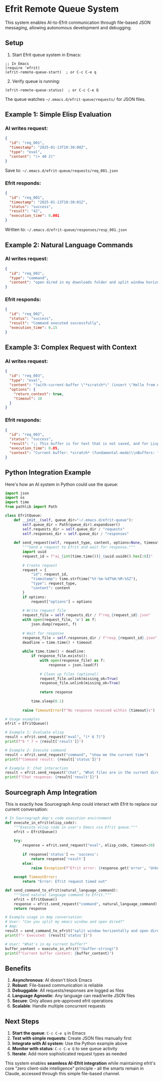 # Efrit Remote Queue System

This system enables AI-to-Efrit communication through file-based JSON messaging, allowing autonomous development and debugging.

## Setup

1. Start Efrit queue system in Emacs:
```elisp
;; In Emacs
(require 'efrit)
(efrit-remote-queue-start)  ; or C-c C-e q
```

2. Verify queue is running:
```elisp
(efrit-remote-queue-status)  ; or C-c C-e Q
```

The queue watches `~/.emacs.d/efrit-queue/requests/` for JSON files.

## Example 1: Simple Elisp Evaluation

### AI writes request:
```json
{
  "id": "req_001",
  "timestamp": "2025-01-13T10:30:00Z", 
  "type": "eval",
  "content": "(+ 40 2)"
}
```
Save to: `~/.emacs.d/efrit-queue/requests/req_001.json`

### Efrit responds:
```json
{
  "id": "req_001",
  "timestamp": "2025-01-13T10:30:01Z",
  "status": "success", 
  "result": "42",
  "execution_time": 0.001
}
```
Written to: `~/.emacs.d/efrit-queue/responses/resp_001.json`

## Example 2: Natural Language Commands

### AI writes request:
```json
{
  "id": "req_002",
  "type": "command",
  "content": "open dired in my downloads folder and split window horizontally"
}
```

### Efrit responds:
```json
{
  "id": "req_002", 
  "status": "success",
  "result": "Command executed successfully",
  "execution_time": 0.15
}
```

## Example 3: Complex Request with Context

### AI writes request:
```json
{
  "id": "req_003", 
  "type": "eval",
  "content": "(with-current-buffer \"*scratch*\" (insert \"Hello from AI!\") (buffer-string))",
  "options": {
    "return_context": true,
    "timeout": 10
  }
}
```

### Efrit responds:
```json
{
  "id": "req_003",
  "status": "success", 
  "result": ";; This buffer is for text that is not saved, and for Lisp evaluation.\\n;; To create a file, visit it with C-x C-f and enter text in its buffer.\\n\\nHello from AI!",
  "execution_time": 0.05,
  "context": "Current buffer: *scratch* (fundamental-mode)\\nBuffers: *scratch*, *Messages*\\nDirectory: /Users/stevey/src/efrit"
}
```

## Python Integration Example

Here's how an AI system in Python could use the queue:

```python
import json
import os
import time
from pathlib import Path

class EfritQueue:
    def __init__(self, queue_dir="~/.emacs.d/efrit-queue"):
        self.queue_dir = Path(queue_dir).expanduser()
        self.requests_dir = self.queue_dir / "requests"
        self.responses_dir = self.queue_dir / "responses"
    
    def send_request(self, request_type, content, options=None, timeout=30):
        """Send a request to Efrit and wait for response."""
        import uuid
        request_id = f"ai_{int(time.time())}_{uuid.uuid4().hex[:8]}"
        
        # Create request
        request = {
            "id": request_id,
            "timestamp": time.strftime("%Y-%m-%dT%H:%M:%SZ"),
            "type": request_type,
            "content": content
        }
        if options:
            request["options"] = options
        
        # Write request file
        request_file = self.requests_dir / f"req_{request_id}.json"
        with open(request_file, 'w') as f:
            json.dump(request, f)
        
        # Wait for response
        response_file = self.responses_dir / f"resp_{request_id}.json"
        deadline = time.time() + timeout
        
        while time.time() < deadline:
            if response_file.exists():
                with open(response_file) as f:
                    response = json.load(f)
                
                # Clean up files (optional)
                request_file.unlink(missing_ok=True)
                response_file.unlink(missing_ok=True)
                
                return response
            
            time.sleep(0.1)
        
        raise TimeoutError(f"No response received within {timeout}s")

# Usage examples
efrit = EfritQueue()

# Example 1: Evaluate elisp
result = efrit.send_request("eval", "(* 6 7)")
print(f"6 * 7 = {result['result']}")

# Example 2: Execute command
result = efrit.send_request("command", "show me the current time")
print(f"Command result: {result['status']}")

# Example 3: Chat interaction
result = efrit.send_request("chat", "What files are in the current directory?")
print(f"Chat response: {result['result']}")
```

## Sourcegraph Amp Integration

This is exactly how Sourcegraph Amp could interact with Efrit to replace our current conversation:

```python
# In Sourcegraph Amp's code execution environment
def execute_in_efrit(elisp_code):
    """Execute elisp code in user's Emacs via Efrit queue."""
    efrit = EfritQueue()
    
    try:
        response = efrit.send_request("eval", elisp_code, timeout=30)
        
        if response['status'] == 'success':
            return response['result']
        else:
            raise Exception(f"Efrit error: {response.get('error', 'Unknown error')}")
            
    except TimeoutError:
        return "Error: Efrit request timed out"

def send_command_to_efrit(natural_language_command):
    """Send natural language command to Efrit."""
    efrit = EfritQueue()
    response = efrit.send_request("command", natural_language_command)
    return response

# Example usage in Amp conversation:
# User: "Can you split my emacs window and open dired?"
# Amp: 
result = send_command_to_efrit("split window horizontally and open dired in current directory")
print(f"✓ Executed: {result['status']}")

# User: "What's in my current buffer?"
buffer_content = execute_in_efrit("(buffer-string)")
print(f"Current buffer content: {buffer_content}")
```

## Benefits

1. **Asynchronous**: AI doesn't block Emacs
2. **Robust**: File-based communication is reliable
3. **Debuggable**: All requests/responses are logged as files
4. **Language Agnostic**: Any language can read/write JSON files
5. **Secure**: Only allows pre-approved efrit operations
6. **Scalable**: Handle multiple concurrent requests

## Next Steps

1. **Start the queue**: `C-c C-e q` in Emacs
2. **Test with simple requests**: Create JSON files manually first
3. **Integrate with AI system**: Use the Python example above
4. **Monitor with status**: `C-c C-e Q` to see queue activity
5. **Iterate**: Add more sophisticated request types as needed

This system enables **seamless AI-Efrit integration** while maintaining efrit's core "zero client-side intelligence" principle - all the smarts remain in Claude, accessed through this simple file-based channel.
